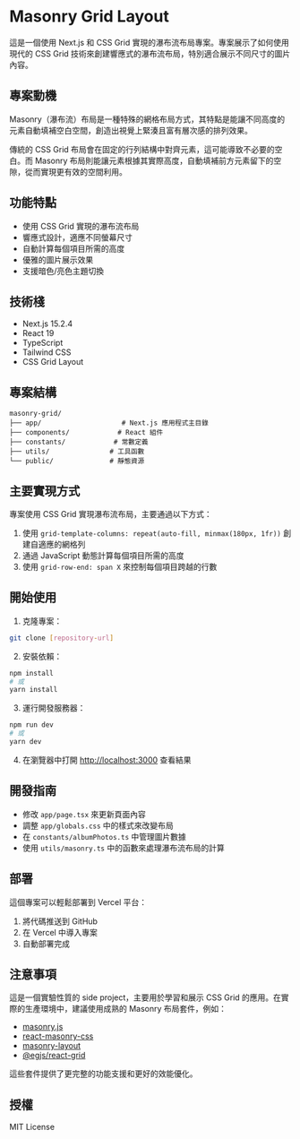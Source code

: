 # Masonry Grid Layout

這是一個使用 Next.js 和 CSS Grid 實現的瀑布流布局專案。專案展示了如何使用現代的 CSS Grid 技術來創建響應式的瀑布流布局，特別適合展示不同尺寸的圖片內容。

## 專案動機

Masonry（瀑布流）布局是一種特殊的網格布局方式，其特點是能讓不同高度的元素自動填補空白空間，創造出視覺上緊湊且富有層次感的排列效果。

傳統的 CSS Grid 布局會在固定的行列結構中對齊元素，這可能導致不必要的空白。而 Masonry 布局則能讓元素根據其實際高度，自動填補前方元素留下的空隙，從而實現更有效的空間利用。

## 功能特點

- 使用 CSS Grid 實現的瀑布流布局
- 響應式設計，適應不同螢幕尺寸
- 自動計算每個項目所需的高度
- 優雅的圖片展示效果
- 支援暗色/亮色主題切換

## 技術棧

- Next.js 15.2.4
- React 19
- TypeScript
- Tailwind CSS
- CSS Grid Layout

## 專案結構

```
masonry-grid/
├── app/                    # Next.js 應用程式主目錄
├── components/            # React 組件
├── constants/            # 常數定義
├── utils/               # 工具函數
└── public/              # 靜態資源
```

## 主要實現方式

專案使用 CSS Grid 實現瀑布流布局，主要通過以下方式：

1. 使用 `grid-template-columns: repeat(auto-fill, minmax(180px, 1fr))` 創建自適應的網格列
2. 通過 JavaScript 動態計算每個項目所需的高度
3. 使用 `grid-row-end: span X` 來控制每個項目跨越的行數

## 開始使用

1. 克隆專案：
```bash
git clone [repository-url]
```

2. 安裝依賴：
```bash
npm install
# 或
yarn install
```

3. 運行開發服務器：
```bash
npm run dev
# 或
yarn dev
```

4. 在瀏覽器中打開 [http://localhost:3000](http://localhost:3000) 查看結果

## 開發指南

- 修改 `app/page.tsx` 來更新頁面內容
- 調整 `app/globals.css` 中的樣式來改變布局
- 在 `constants/albumPhotos.ts` 中管理圖片數據
- 使用 `utils/masonry.ts` 中的函數來處理瀑布流布局的計算

## 部署

這個專案可以輕鬆部署到 Vercel 平台：

1. 將代碼推送到 GitHub
2. 在 Vercel 中導入專案
3. 自動部署完成

## 注意事項

這是一個實驗性質的 side project，主要用於學習和展示 CSS Grid 的應用。在實際的生產環境中，建議使用成熟的 Masonry 布局套件，例如：

- [masonry.js](https://masonry.desandro.com/)
- [react-masonry-css](https://www.npmjs.com/package/react-masonry-css)
- [masonry-layout](https://masonry.desandro.com/)
- [@egjs/react-grid](https://www.npmjs.com/package/@egjs/react-grid)

這些套件提供了更完整的功能支援和更好的效能優化。

## 授權

MIT License
